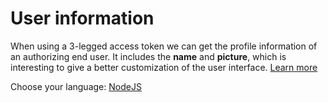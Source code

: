 # User information

When using a 3-legged access token we can get the profile information of an authorizing end user. It includes the **name** and **picture**, which is interesting to give a better customization of the user interface. [Learn more](https://developer.autodesk.com/en/docs/oauth/v2/reference/http/users-@me-GET/)

Choose your language: [NodeJS](oauth/user/nodejs)